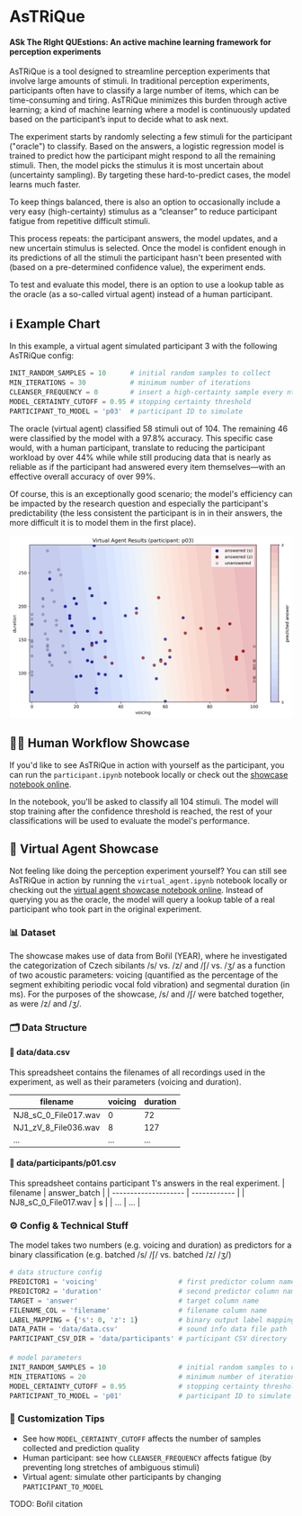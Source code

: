 # AsTRiQue
#### **AS**k **T**he **RI**ght **QUE**stions: An active machine learning framework for perception experiments

AsTRiQue is a tool designed to streamline perception experiments that involve large amounts of stimuli. In traditional perception experiments, participants often have to classify a large number of items, which can be time-consuming and tiring. AsTRiQue minimizes this burden through active learning; a kind of machine learning where a model is continuously updated based on the participant’s input to decide what to ask next.

The experiment starts by randomly selecting a few stimuli for the participant ("oracle") to classify. Based on the answers, a logistic regression model is trained to predict how the participant might respond to all the remaining stimuli. Then, the model picks the stimulus it is most uncertain about (uncertainty sampling). By targeting these hard-to-predict cases, the model learns much faster.

To keep things balanced, there is also an option to occasionally include a very easy (high-certainty) stimulus as a “cleanser” to reduce participant fatigue from repetitive difficult stimuli.

This process repeats: the participant answers, the model updates, and a new uncertain stimulus is selected. Once the model is confident enough in its predictions of all the stimuli the participant hasn't been presented with (based on a pre-determined confidence value), the experiment ends.

To test and evaluate this model, there is an option to use a lookup table as the oracle (as a so-called virtual agent) instead of a human participant.

## ℹ️ Example Chart

In this example, a virtual agent simulated participant 3 with the following AsTRiQue config:

```python
INIT_RANDOM_SAMPLES = 10      # initial random samples to collect
MIN_ITERATIONS = 30           # minimum number of iterations
CLEANSER_FREQUENCY = 0        # insert a high-certainty sample every nth iteration to prevent participant fatigue (irrelevant for virtual agents); 0 to disable
MODEL_CERTAINTY_CUTOFF = 0.95 # stopping certainty threshold
PARTICIPANT_TO_MODEL = 'p03'  # participant ID to simulate
```

The oracle (virtual agent) classified 58 stimuli out of 104. The remaining 46 were classified by the model with a 97.8% accuracy. This specific case would, with a human participant, translate to reducing the participant workload by over 44% while while still producing data that is nearly as reliable as if the participant had answered every item themselves—with an effective overall accuracy of over 99%.

Of course, this is an exceptionally good scenario; the model's efficiency can be impacted by the research question and especially the participant's predictability (the less consistent the participant is in in their answers, the more difficult it is to model them in the first place).

![participant 3's answer and AsTRiQue prediction chart](images/p03_virtual_agent.png)

## 🧑🏾 Human Workflow Showcase

If you'd like to see AsTRiQue in action with yourself as the participant, you can run the `participant.ipynb` notebook locally or check out the [showcase notebook online](https://colab.research.google.com/github/prokophanzl/AsTRiQue/blob/main/colab-showcase/participant_showcase.ipynb).

In the notebook, you'll be asked to classify all 104 stimuli. The model will stop training after the confidence threshold is reached, the rest of your classifications will be used to evaluate the model's performance.

## 🤖 Virtual Agent Showcase
Not feeling like doing the perception experiment yourself? You can still see AsTRiQue in action by running the `virtual_agent.ipynb` notebook locally or checking out the [virtual agent showcase notebook online](https://colab.research.google.com/github/prokophanzl/AsTRiQue/blob/main/colab-showcase/virtual_agent_showcase.ipynb). Instead of querying you as the oracle, the model will query a lookup table of a real participant who took part in the original experiment.

### 📊 Dataset
The showcase makes use of data from Bořil (YEAR), where he investigated the categorization of Czech sibilants /s/ vs. /z/ and /ʃ/ vs. /ʒ/ as a function of two acoustic parameters: voicing (quantified as the percentage of the segment exhibiting periodic vocal fold vibration) and segmental duration (in ms). For the purposes of the showcase, /s/ and /ʃ/ were batched together, as were /z/ and /ʒ/.

### 🗂️ Data Structure
#### 📁 data/data.csv
This spreadsheet contains the filenames of all recordings used in the experiment, as well as their parameters (voicing and duration).

| filename             | voicing | duration |
| -------------------- | ------- | -------- |
| NJ8_sC_0_File017.wav | 0       | 72       |
| NJ1_zV_8_File036.wav | 8       | 127      |
| ...                  | ...     | ...      |

#### 📁 data/participants/p01.csv

This spreadsheet contains participant 1's answers in the real experiment.
| filename             | answer_batch |
| -------------------- | ------------ |
| NJ8_sC_0_File017.wav | s            |
| ...                  | ...          |


### ⚙️ Config & Technical Stuff

The model takes two numbers (e.g. voicing and duration) as predictors for a binary classification (e.g. batched /s/ /ʃ/ vs. batched /z/ /ʒ/)

```python
# data structure config
PREDICTOR1 = 'voicing'                    # first predictor column name
PREDICTOR2 = 'duration'                   # second predictor column name
TARGET = 'answer'                         # target column name
FILENAME_COL = 'filename'                 # filename column name
LABEL_MAPPING = {'s': 0, 'z': 1}          # binary output label mapping
DATA_PATH = 'data/data.csv'               # sound info data file path
PARTICIPANT_CSV_DIR = 'data/participants' # participant CSV directory

# model parameters
INIT_RANDOM_SAMPLES = 10                  # initial random samples to collect
MIN_ITERATIONS = 20                       # minimum number of iterations
MODEL_CERTAINTY_CUTOFF = 0.95             # stopping certainty threshold
PARTICIPANT_TO_MODEL = 'p01'              # participant ID to simulate
```

### 🔄 Customization Tips
* See how `MODEL_CERTAINTY_CUTOFF` affects the number of samples collected and prediction quality
* Human participant: see how `CLEANSER_FREQUENCY` affects fatigue (by preventing long stretches of ambiguous stimuli)
* Virtual agent: simulate other participants by changing `PARTICIPANT_TO_MODEL`


TODO: Bořil citation
